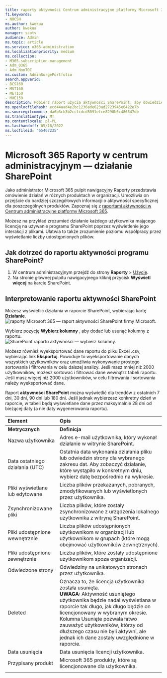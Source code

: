 ```yaml
---
title: raporty aktywności Centrum administracyjne platformy Microsoft 365 SharePoint
f1.keywords:
- NOCSH
ms.author: kwekua
author: kwekua
manager: scotv
audience: Admin
ms.topic: article
ms.service: o365-administration
ms.localizationpriority: medium
ms.collection:
- M365-subscription-management
- Adm_O365
- Adm_NonTOC
ms.custom: AdminSurgePortfolio
search.appverid:
- BCS160
- MST160
- MET150
- MOE150
description: Pobierz raport użycia aktywności SharePoint, aby dowiedzieć się więcej o SharePoint interakcjach z licencjonowanymi plikami użytkownika, liczbie udostępnionych plików i wykorzystaniu magazynu.
ms.openlocfilehash: ecd44aad4e2bc1236ade623ad2723945e6422e7b
ms.sourcegitcommit: da6b3cb3b2ccfcdcd5091efce8290b6c486547db
ms.translationtype: MT
ms.contentlocale: pl-PL
ms.lasthandoff: 05/18/2022
ms.locfileid: "65467235"
---
```

# <a name="microsoft-365-reports-in-the-admin-center---sharepoint-activity"></a>Microsoft 365 Raporty w centrum administracyjnym — działanie SharePoint

Jako administrator Microsoft 365 pulpit nawigacyjny Raporty przedstawia omówienie działań w różnych produktach w organizacji. Umożliwia on przejście do bardziej szczegółowych informacji o aktywności specyficznej dla poszczególnych produktów. Zapoznaj się z [raportami aktywności w Centrum administracyjne platformy Microsoft 365](activity-reports.md).
  
Możesz na przykład zrozumieć działanie każdego użytkownika mającego licencję na używanie programu SharePoint poprzez wyświetlenie jego interakcji z plikami. Ułatwia to także zrozumienie poziomu współpracy przez wyświetlanie liczby udostępnionych plików.
  
## <a name="how-do-i-get-to-the-to-the-sharepoint-activity-report"></a>Jak dotrzeć do raportu aktywności programu SharePoint?

1. W centrum administracyjnym przejdź do strony **Raporty** \> <a href="https://go.microsoft.com/fwlink/p/?linkid=2074756" target="_blank">Użycie</a>. 
2. Na stronie głównej pulpitu nawigacyjnego kliknij przycisk **Wyświetl więcej** na karcie SharePoint.
  
## <a name="interpret-the-sharepoint-activity-report"></a>Interpretowanie raportu aktywności SharePoint

Możesz wyświetlić działania w raporcie SharePoint, wybierając kartę **Działanie**.<br/>![raporty Microsoft 365 — raport aktywności SharePoint firmy Microsoft.](../../media/5a0a96f-0e4f-4fb9-8baa-3262275b3d1f.png)

Wybierz pozycję **Wybierz kolumny** , aby dodać lub usunąć kolumny z raportu.  <br/> ![SharePoint raportu aktywności — wybierz kolumny.](../../media/3c396cd1-9701-4712-8eaa-eb7bba702aa8.png)

Możesz również wyeksportować dane raportu do pliku Excel .csv, wybierając link **Eksportuj**. Powoduje to wyeksportowanie danych wszystkich użytkowników oraz umożliwia wykonywanie prostego sortowania i filtrowania w celu dalszej analizy. Jeśli masz mniej niż 2000 użytkowników, możesz sortować i filtrować dane wewnątrz tabeli raportu. Jeśli masz więcej niż 2000 użytkowników, w celu filtrowania i sortowania należy wyeksportować dane. 

Raport **aktywności SharePoint** można wyświetlić dla trendów z ostatnich 7 dni, 30 dni, 90 dni lub 180 dni. Jeśli jednak wybierzesz konkretny dzień w raporcie, w tabeli będą wyświetlane dane przez maksymalnie 28 dni od bieżącej daty (a nie daty wygenerowania raportu).
  
|Element|Opis|
|:-----|:-----|
|**Metrycznych**|**Definicja**|
|Nazwa użytkownika  <br/> |Adres e-mail użytkownika, który wykonał działanie w witrynie SharePoint.  <br/> |
|Data ostatniego działania (UTC)  <br/> |Ostatnia data wykonania działania pliku lub odwiedzin strony dla wybranego zakresu dat. Aby zobaczyć działanie, które wystąpiło w konkretnym dniu, wybierz datę bezpośrednio na wykresie.  <br/> |
|Pliki wyświetlane lub edytowane  <br/> |Liczba plików przekazanych, pobranych, zmodyfikowanych lub wyświetlonych przez użytkownika.   <br/> |
|Zsynchronizowane pliki  <br/> |Liczba plików, które zostały zsynchronizowane z urządzenia lokalnego użytkownika z witryną SharePoint. <br/> |
|Pliki udostępnione wewnętrznie  <br/> | Liczba plików udostępnionych użytkownikom w organizacji lub użytkownikom w grupach (które mogą obejmować użytkowników zewnętrznych).  <br/> |
|Pliki udostępnione zewnętrznie  <br/> |Liczba plików, które zostały udostępnione użytkownikom spoza organizacji. <br/>|
|Odwiedzone strony  <br/> |Odwiedziny na unikatowych stronach przez użytkownika. <br/>|
|Deleted  <br/> | Oznacza to, że licencja użytkownika została usunięta.  <br/>  **UWAGA:** Aktywność usuniętego użytkownika będzie nadal wyświetlana w raporcie tak długo, jak długo będzie on licencjonowany w wybranym okresie. Kolumna Usunięte pozwala łatwo zauważyć użytkowników, którzy od dłuższego czasu nie byli aktywni, ale jednak ich dane zostały uwzględnione w raporcie.  <br/> |
|Data usunięcia  <br/> |Data usunięcia licencji użytkownika. <br/>|
|Przypisany produkt  <br/> |Microsoft 365 produkty, które są licencjonowane dla użytkownika.|
|||